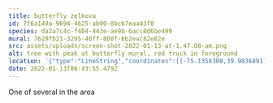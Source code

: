 ```yaml
---
title: butterfly zelkova
id: 7f6a149a-9694-4625-ab00-8bcb7eaa43f0
species: da2a7c4c-f404-443e-ae9b-6acc8d6be499
mural: 7629fb21-3295-40ff-808f-6b2eac82e82e
src: assets/uploads/screen-shot-2022-01-13-at-1.47.08-am.png
alt: tree with peak at butterfly mural, red truck in foreground
location: '{"type":"LineString","coordinates":[[-75.1358308,39.9836891],[-75.1362659,39.9837423],[-75.1364007,39.983757],[-75.1366972,39.9837836],[-75.1369744,39.9838278]]}'
date: 2022-01-13T06:43:55.479Z
---
```

One of several in the area